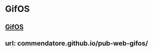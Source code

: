 # GifOS

## [GifOS](https://commendatore.github.io/pub-web-gifos/)

## url: commendatore.github.io/pub-web-gifos/
